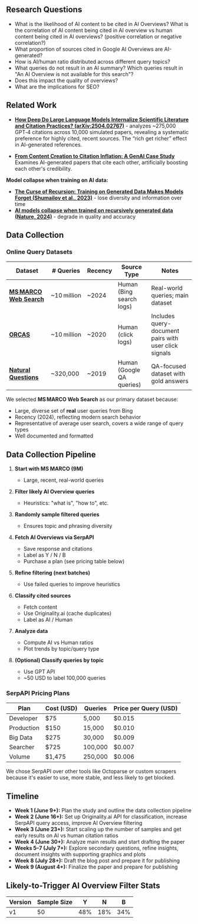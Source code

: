 ## Research Questions

- What is the likelihood of AI content to be cited in AI Overviews? What is the correlation of AI content being cited in AI overview vs human content being cited in AI overviews? (positive correlation or negative correlation?)
- What proportion of sources cited in Google AI Overviews are AI-generated?
- How is AI/human ratio distributed across different query topics?
- What queries do not result in an AI summary? Which queries result in "An AI Overview is not available for this search"?
- Does this impact the quality of overviews?
- What are the implications for SEO?

## Related Work

- **[How Deep Do Large Language Models Internalize Scientific Literature and Citation Practices? (arXiv:2504.02767)](https://arxiv.org/abs/2504.02767)** - analyzes ~275,000 GPT‑4 citations across 10,000 simulated papers, revealing a systematic preference for highly cited, recent sources. The “rich get richer” effect in AI-generated references.

- **[From Content Creation to Citation Inflation: A GenAI Case Study](https://arxiv.org/abs/2503.23414)**
  Examines AI-generated papers that cite each other, artificially boosting each other's credibility.

**Model collapse when training on AI data:**

- **[The Curse of Recursion: Training on Generated Data Makes Models Forget (Shumailov et al., 2023)](https://arxiv.org/abs/2305.17493)** - lose diversity and information over time
- **[AI models collapse when trained on recursively generated data (Nature, 2024)](https://www.nature.com/articles/s41586-024-07566-y)** - degrade in quality and accuracy

## Data Collection

### Online Query Datasets

| Dataset                                                                          | # Queries   | Recency | Source Type               | Notes                                                 |
| -------------------------------------------------------------------------------- | ----------- | ------- | ------------------------- | ----------------------------------------------------- |
| **[MS MARCO Web Search](https://github.com/microsoft/MSMARCO-Document-Ranking)** | ~10 million | ~2024   | Human (Bing search logs)  | Real-world queries; main dataset                      |
| **[ORCAS](https://microsoft.github.io/msmarco/ORCAS)**                           | ~10 million | ~2020   | Human (click logs)        | Includes query-document pairs with user click signals |
| **[Natural Questions](https://ai.google.com/research/NaturalQuestions)**         | ~320,000    | ~2019   | Human (Google QA queries) | QA-focused dataset with gold answers                  |

We selected **MS MARCO Web Search** as our primary dataset because:

- Large, diverse set of **real** user queries from Bing
- Recency (2024), reflecting modern search behavior
- Representative of average user search, covers a wide range of query types
- Well documented and formatted

## Data Collection Pipeline

1. **Start with MS MARCO (9M)**

   - Large, recent, real-world queries

2. **Filter likely AI Overview queries**

   - Heuristics: "what is", "how to", etc.

3. **Randomly sample filtered queries**

   - Ensures topic and phrasing diversity

4. **Fetch AI Overviews via SerpAPI**

   - Save response and citations
   - Label as Y / N / B
   - Purchase a plan (see pricing table below)

5. **Refine filtering (next batches)**

   - Use failed queries to improve heuristics

6. **Classify cited sources**

   - Fetch content
   - Use Originality.ai (cache duplicates)
   - Label as AI / Human

7. **Analyze data**

   - Compute AI vs Human ratios
   - Plot trends by topic/query type

8. **(Optional) Classify queries by topic**
   - Use GPT API
   - ~50 USD to label 100,000 queries

### SerpAPI Pricing Plans

| Plan       | Cost (USD) | Queries | Price per Query (USD) |
| ---------- | ---------- | ------- | --------------------- |
| Developer  | $75        | 5,000   | $0.015                |
| Production | $150       | 15,000  | $0.010                |
| Big Data   | $275       | 30,000  | $0.009                |
| Searcher   | $725       | 100,000 | $0.007                |
| Volume     | $1,475     | 250,000 | $0.006                |

We chose SerpAPI over other tools like Octoparse or custom scrapers because it's easier to use, more stable, and less likely to get blocked.

## Timeline

- **Week 1 (June 9+):** Plan the study and outline the data collection pipeline
- **Week 2 (June 16+):** Set up Originality.ai API for classification, increase SerpAPI query access, improve AI Overview filtering
- **Week 3 (June 23+):** Start scaling up the number of samples and get early results on AI vs human citation ratios
- **Week 4 (June 30+):** Analyze main results and start drafting the paper
- **Weeks 5–7 (July 7+):** Explore secondary questions, refine insights, document insights with supporting graphics and plots
- **Week 8 (July 28+):** Draft the blog post and prepare it for publishing
- **Week 9 (August 4+):** Finalize the paper and prepare for publishing

## Likely-to-Trigger AI Overview Filter Stats

| Version | Sample Size | Y   | N   | B   |
| ------- | ----------- | --- | --- | --- |
| v1      | 50          | 48% | 18% | 34% |
